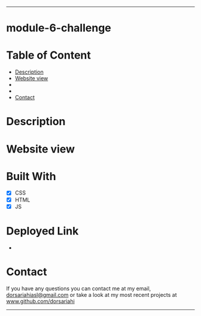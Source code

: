 - - - -
# module-6-challenge
# Table of Content
* [Description](https://github.com/dorsariahi/module-6-challenge#Description)
* [Website view](https://github.com/dorsariahi/module-6-challenge#Website-view)
*
*
* [Contact](https://github.com/dorsariahi/module-6-challenge#Contact)
# Description

# Website view

# Built With
- [x] CSS
- [x] HTML
- [x] JS
# Deployed Link
*
# Contact
If you have any questions you can contact me at my email, dorsariahiasl@gmail.com or take a look at my most recent projects at www.github.com/dorsariahi
- - - -
